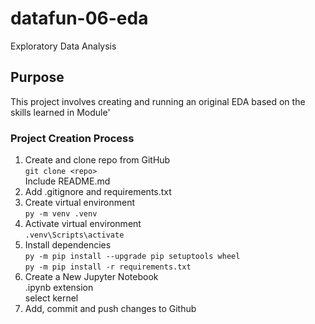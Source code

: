 # datafun-06-eda
Exploratory Data Analysis

## Purpose
This project involves creating and running an original EDA based on the skills learned in Module' 

### Project Creation Process
1. Create and clone repo from GitHub<br>
    `git clone <repo>`<br>
    Include README.md
2. Add .gitignore and requirements.txt
3. Create virtual environment <br>
   `py -m venv .venv`
4. Activate virtual environment<br>
   `.venv\Scripts\activate`
5. Install dependencies<br>
    `py -m pip install --upgrade pip setuptools wheel`<br>
    `py -m pip install -r requirements.txt`
6. Create a New Jupyter Notebook<br>
    .ipynb extension<br>
    select kernel
7. Add, commit and push changes to Github